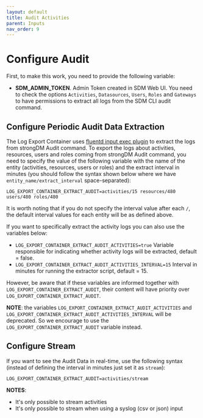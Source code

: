 ```yaml
---
layout: default
title: Audit Activities
parent: Inputs
nav_order: 9
---
```


# Configure Audit

First, to make this work, you need to provide the following variable:

- **SDM_ADMIN_TOKEN**. Admin Token created in SDM Web UI. You need to check the options `Activities`, `Datasources`, `Users`, `Roles` and `Gateways`
to have permissions to extract all logs from the SDM CLI audit command.

## Configure Periodic Audit Data Extraction

The Log Export Container uses [fluentd input exec plugin](https://docs.fluentd.org/input/exec) to extract the logs from strongDM Audit command.
To export the logs about activities, resources, users and roles coming from strongDM Audit command, you need to specify the value of the following
variable with the name of the entity (activities, resources, users or roles) and the extract interval in minutes (you should follow the syntax
shown below where we have `entity_name/extract_interval` space-separated):

```
LOG_EXPORT_CONTAINER_EXTRACT_AUDIT=activities/15 resources/480 users/480 roles/480
```

It is worth noting that if you do not specify the interval value after each `/`, the default interval values for each entity will be as defined above.

If you want to specifically extract the activity logs you can also use the variables below:

- `LOG_EXPORT_CONTAINER_EXTRACT_AUDIT_ACTIVITIES=true` Variable responsible for indicating whether activity logs will be extracted, default = false.
- `LOG_EXPORT_CONTAINER_EXTRACT_AUDIT_ACTIVITIES_INTERVAL=15` Interval in minutes for running the extractor script, default = 15.

However, be aware that if these variables are informed together with `LOG_EXPORT_CONTAINER_EXTRACT_AUDIT`, their content will have priority over `LOG_EXPORT_CONTAINER_EXTRACT_AUDIT`.

**NOTE**: the variables `LOG_EXPORT_CONTAINER_EXTRACT_AUDIT_ACTIVITIES` and `LOG_EXPORT_CONTAINER_EXTRACT_AUDIT_ACTIVITIES_INTERVAL`
will be deprecated. So we encourage to use the `LOG_EXPORT_CONTAINER_EXTRACT_AUDIT` variable instead.

## Configure Stream

If you want to see the Audit Data in real-time, use the following syntax (instead of defining the interval in minutes
just set it as `stream`):

```
LOG_EXPORT_CONTAINER_EXTRACT_AUDIT=activities/stream
```

**NOTES**:
- It's only possible to stream activities
- It's only possible to stream when using a syslog (csv or json) input
